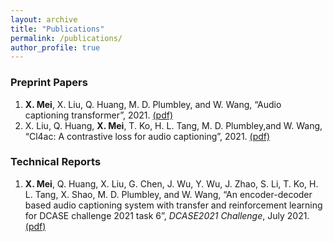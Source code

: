 ```yaml
---
layout: archive
title: "Publications"
permalink: /publications/
author_profile: true
---
```


### Preprint Papers
1. **X. Mei**, X. Liu, Q. Huang, M. D. Plumbley, and W. Wang, “Audio captioning transformer”, 2021. [(pdf)](/files/Audio_Captioning_Transformer.pdf)
2. X. Liu, Q. Huang, **X. Mei**, T. Ko, H. L. Tang, M. D. Plumbley,and W. Wang, “Cl4ac: A contrastive loss for audio captioning”, 2021. [(pdf)](/files/CL4AC-A_CONTRASTIVE_LOSS_FOR_AUDIO_CAPTIONING.pdf)


### Technical Reports
1. **X. Mei**, Q. Huang, X. Liu, G. Chen, J. Wu, Y. Wu, J. Zhao, S. Li, T. Ko, H. L. Tang, X. Shao, M. D. Plumbley, and W. Wang, “An encoder-decoder based audio captioning system with transfer and reinforcement learning for DCASE challenge 2021 task 6”, *DCASE2021 Challenge*, July 2021. [(pdf)](/files/2021_DCASE_Task6_audio_captioning.pdf)
